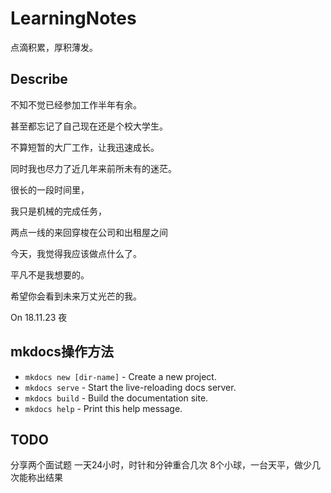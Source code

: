 # LearningNotes
点滴积累，厚积薄发。

## Describe 
  不知不觉已经参加工作半年有余。
  
  甚至都忘记了自己现在还是个校大学生。
  
  不算短暂的大厂工作，让我迅速成长。
  
  同时我也尽力了近几年来前所未有的迷茫。
  
  很长的一段时间里，
  
  我只是机械的完成任务，
  
  两点一线的来回穿梭在公司和出租屋之间
  
  今天，我觉得我应该做点什么了。
  
  平凡不是我想要的。
  
  希望你会看到未来万丈光芒的我。
  
  On 18.11.23 夜


  ## mkdocs操作方法
* `mkdocs new [dir-name]` - Create a new project.
* `mkdocs serve` - Start the live-reloading docs server.
* `mkdocs build` - Build the documentation site.
* `mkdocs help` - Print this help message.

## TODO
分享两个面试题
一天24小时，时针和分钟重合几次
8个小球，一台天平，做少几次能称出结果
